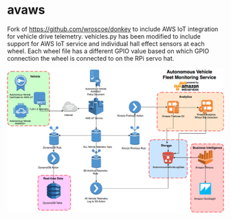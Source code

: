 # avaws
Fork of https://github.com/wroscoe/donkey to include AWS IoT integration for vehicle drive telemetry.
vehicles.py has been modified to include support for AWS IoT service and individual hall effect sensors at each wheel.
Each wheel file has a different GPIO value based on which GPIO connection the wheel is connected to on the RPi servo hat. 

![SolutionArchitecture](https://github.com/slytsi/avaws/blob/master/AutonomousVehicleFleetMonitoringService.png?raw=true "solutionarchitecture")
